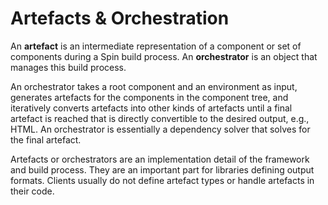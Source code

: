 # Artefacts & Orchestration
An **artefact** is an intermediate representation of a component or set of components during a Spin build process. An **orchestrator** is an object that manages this build process.

An orchestrator takes a root component and an environment as input, generates artefacts for the components in the component tree, and iteratively converts artefacts into other kinds of artefacts until a final artefact is reached that is directly convertible to the desired output, e.g., HTML. An orchestrator is essentially a dependency solver that solves for the final artefact.

Artefacts or orchestrators are an implementation detail of the framework and build process. They are an important part for libraries defining output formats. Clients usually do not define artefact types or handle artefacts in their code.
